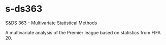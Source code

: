 # s-ds363
S&amp;DS 363 - Multivariate Statistical Methods

A multivariate analysis of the Premier league based on statistics from FIFA 20. 
